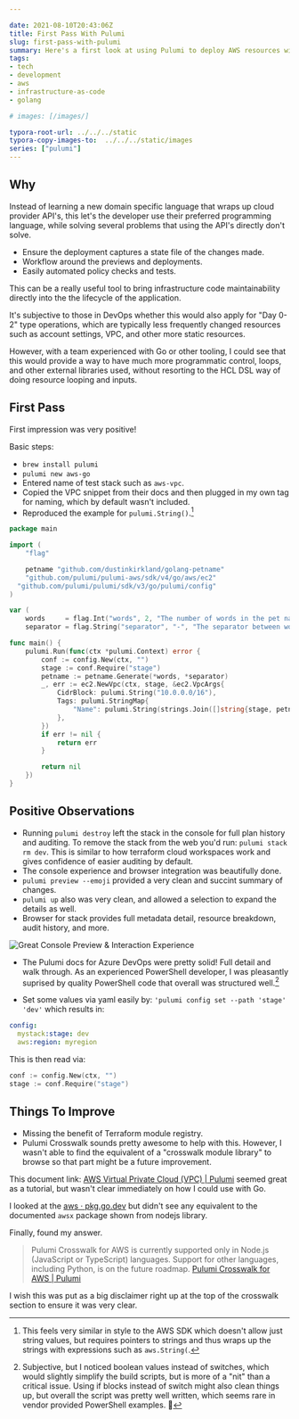 ```yaml
---

date: 2021-08-10T20:43:06Z
title: First Pass With Pulumi
slug: first-pass-with-pulumi
summary: Here's a first look at using Pulumi to deploy AWS resources with Go.
tags:
- tech
- development
- aws
- infrastructure-as-code
- golang

# images: [/images/]

typora-root-url: ../../../static
typora-copy-images-to:  ../../../static/images
series: ["pulumi"]
---
```


## Why

Instead of learning a new domain specific language that wraps up cloud provider API's, this let's the developer use their preferred programming language, while solving several problems that using the API's directly don't solve.

- Ensure the deployment captures a state file of the changes made.
- Workflow around the previews and deployments.
- Easily automated policy checks and tests.

This can be a really useful tool to bring infrastructure code maintainability directly into the the lifecycle of the application.

It's subjective to those in DevOps whether this would also apply for "Day 0-2" type operations, which are typically less frequently changed resources such as account settings, VPC, and other more static resources.

However, with a team experienced with Go or other tooling, I could see that this would provide a way to have much more programmatic control, loops, and other external libraries used, without resorting to the HCL DSL way of doing resource looping and inputs.

## First Pass

First impression was very positive!

Basic steps:

- `brew install pulumi`
- `pulumi new aws-go`
- Entered name of test stack such as `aws-vpc`.
- Copied the VPC snippet from their docs and then plugged in my own tag for naming, which by default wasn't included.
- Reproduced the example for `pulumi.String()`.[^string]

```go
package main

import (
	"flag"

	petname "github.com/dustinkirkland/golang-petname"
	"github.com/pulumi/pulumi-aws/sdk/v4/go/aws/ec2"
  "github.com/pulumi/pulumi/sdk/v3/go/pulumi/config"
)

var (
	words     = flag.Int("words", 2, "The number of words in the pet name")
	separator = flag.String("separator", "-", "The separator between words in the pet name"))

func main() {
	pulumi.Run(func(ctx *pulumi.Context) error {
		conf := config.New(ctx, "")
		stage := conf.Require("stage")
		petname := petname.Generate(*words, *separator)
		_, err := ec2.NewVpc(ctx, stage, &ec2.VpcArgs{
			CidrBlock: pulumi.String("10.0.0.0/16"),
			Tags: pulumi.StringMap{
				"Name": pulumi.String(strings.Join([]string{stage, petname}, "-")),
			},
		})
		if err != nil {
			return err
		}

		return nil
	})
}
```

## Positive Observations

- Running `pulumi destroy` left the stack in the console for full plan history and auditing.
To remove the stack from the web you'd run: `pulumi stack rm dev`.
This is similar to how terraform cloud workspaces work and gives confidence of easier auditing by default.
- The console experience and browser integration was beautifully done.
- `pulumi preview --emoji` provided a very clean and succint summary of changes.
- `pulumi up` also was very clean, and allowed a selection to expand the details as well.
- Browser for stack provides full metadata detail, resource breakdown, audit history, and more.

![Great Console Preview & Interaction Experience](/images/2021-08-10-15.47.41-pulumi-preview.png "Great Console Preview & Interaction Experience")

- The Pulumi docs for Azure DevOps were pretty solid!
Full detail and walk through.
As an experienced PowerShell developer, I was pleasantly suprised by quality PowerShell code that overall was structured well.[^powershell-build-script]

- Set some values via yaml easily by: `'pulumi config set --path 'stage' 'dev'` which results in:

```yaml
config:
  mystack:stage: dev
  aws:region: myregion
```

This is then read via:

```go
conf := config.New(ctx, "")
stage := conf.Require("stage")
```

## Things To Improve

- Missing the benefit of Terraform module registry.
- Pulumi Crosswalk sounds pretty awesome to help with this.
However, I wasn't able to find the equivalent of a "crosswalk module library" to browse so that part might be a future improvement.

This document link: [AWS Virtual Private Cloud (VPC) | Pulumi](https://www.pulumi.com/docs/guides/crosswalk/aws/vpc/) seemed great as a tutorial, but wasn't clear immediately on how I could use with Go.

I looked at the [aws · pkg.go.dev](https://pkg.go.dev/github.com/pulumi/pulumi-aws/sdk/v4@v4.15.0/go/aws) but didn't see any equivalent to the documented `awsx` package shown from nodejs library.

Finally, found my answer.

> Pulumi Crosswalk for AWS is currently supported only in Node.js (JavaScript or TypeScript) languages. Support for other languages, including Python, is on the future roadmap. [Pulumi Crosswalk for AWS | Pulumi](https://www.pulumi.com/docs/guides/crosswalk/aws/#what-languages-are-supported)

I wish this was put as a big disclaimer right up at the top of the crosswalk section to ensure it was very clear.

[^string]: This feels very similar in style to the AWS SDK which doesn't allow just string values, but requires pointers to strings and thus wraps up the strings with expressions such as `aws.String(`.

[^powershell-build-script]: Subjective, but I noticed boolean values instead of switches, which would slightly simplify the build scripts, but is more of a "nit" than a critical issue. Using if blocks instead of switch might also clean things up, but overall the script was pretty well written, which seems rare in vendor provided PowerShell examples. 👏
